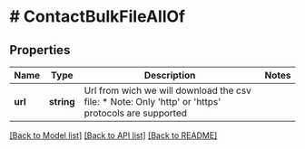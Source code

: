# # ContactBulkFileAllOf

## Properties

Name | Type | Description | Notes
------------ | ------------- | ------------- | -------------
**url** | **string** | Url from wich we will download the csv file:  *       Note: Only &#39;http&#39; or &#39;https&#39; protocols are supported |

[[Back to Model list]](../../README.md#models) [[Back to API list]](../../README.md#endpoints) [[Back to README]](../../README.md)
